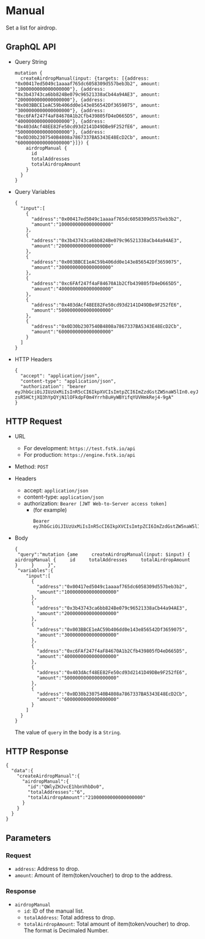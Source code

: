 
# Manual
Set a list for airdrop.

## GraphQL API

- Query String
  ```
  mutation {
    createAirdropManual(input: {targets: [{address: "0x00417ed5049c1aaaaf765dc6058309d557beb3b2", amount: "1000000000000000000"}, {address: "0x3b43743ca6bb824Be079c96521338aCb44a94AE3", amount: "2000000000000000000"}, {address: "0x003BBCE1eAC59b406dd0e143e856542Df3659075", amount: "3000000000000000000"}, {address: "0xc6FAf247f4aF84670A1b2Cfb439805fD4eD665D5", amount: "4000000000000000000"}, {address: "0x403dAcf48EE82Fe50cd93d2141D49DBe9F252fE6", amount: "5000000000000000000"}, {address: "0x0D30b2307540B4808a7867337BA5343E48EcD2Cb", amount: "6000000000000000000"}]}) {
      airdropManual {
        id
        totalAddresses
        totalAirdropAmount
      }
    }
  }
  ```
- Query Variables

  ```
  {  
    "input":[  
      {  
        "address":"0x00417ed5049c1aaaaf765dc6058309d557beb3b2",
        "amount":"1000000000000000000"
      },
      {  
        "address":"0x3b43743ca6bb824Be079c96521338aCb44a94AE3",
        "amount":"2000000000000000000"
      },
      {  
        "address":"0x003BBCE1eAC59b406dd0e143e856542Df3659075",
        "amount":"3000000000000000000"
      },
      {  
        "address":"0xc6FAf247f4aF84670A1b2Cfb439805fD4eD665D5",
        "amount":"4000000000000000000"
      },
      {  
        "address":"0x403dAcf48EE82Fe50cd93d2141D49DBe9F252fE6",
        "amount":"5000000000000000000"
      },
      {  
        "address":"0x0D30b2307540B4808a7867337BA5343E48EcD2Cb",
        "amount":"6000000000000000000"
      }
    ]
  }
  ```
- HTTP Headers 
  ```
  {
    "accept": "application/json",
    "content-type": "application/json",
    "authorization": "bearer eyJhbGciOiJIUzUxMiIsInR5cCI6IkpXVCIsImtpZCI6ImZzdGstZW5naW5lIn0.eyJ1aWQiOiLDr1xiw73Ch8KDSFx1MDAxMcOowo5awrvCqsOAXHUwMDAywrwmIiwiaWF0IjoxNTM4NTYyODAyLCJleHAiOjE1Mzg2NDkyMDIsImF1ZCI6InVybjpmc3RrOmVuZ2luZSIsImlzcyI6InVybjpmc3RrOmVuZ2luZSIsInN1YiI6InVybjpmc3RrOmVuZ2luZTphY2Nlc3NfdG9rZW4ifQ.sGfxYe16aRx_vmvzlRps_gcyTeQD-zsR5HCtjXQ3hYpQYjN1lOFkdpF0m4Yrrh8uHyWBYifqYUVHmkRej4-9gA"
  }
  ```
## HTTP Request

- URL
  - For development: `https://test.fstk.io/api`
  - For production: `https://engine.fstk.io/api`

- Method: `POST`

- Headers
  - accept: `application/json`
  - content-type: `application/json` 
  - authorization: `Bearer [JWT Web-to-Server access token]`
    - (for example)
      ```
      Bearer eyJhbGciOiJIUzUxMiIsInR5cCI6IkpXVCIsImtpZCI6ImZzdGstZW5naW5lIn0.eyJ1aWQiOiLDr1xiw73Ch8KDSFx1MDAxMcOowo5awrvCqsOAXHUwMDAywrwmIiwiaWF0IjoxNTM4NzA5MDM2LCJleHAiOjE1Mzg3OTU0MzYsImF1ZCI6InVybjpmc3RrOmVuZ2luZSIsImlzcyI6InVybjpmc3RrOmVuZ2luZSIsInN1YiI6InVybjpmc3RrOmVuZ2luZTphY2Nlc3NfdG9rZW4ifQ.msJZ61FHIkKtjUpDs4sx1Kk1rb9vdhus3ntUDj6rHNmsygiHTgOEMQFJMtVqtWqkNgrtRgGpngq8Rf47xTT53g
      ```

- Body
  ``` 
  {  
   "query":"mutation {ame     createAirdropManual(input: $input) {     airdropManual {     id     totalAddresses     totalAirdropAmount     }     }     }",
   "variables":{  
      "input":[  
        {  
          "address":"0x00417ed5049c1aaaaf765dc6058309d557beb3b2",
          "amount":"1000000000000000000"
        },
        {  
          "address":"0x3b43743ca6bb824Be079c96521338aCb44a94AE3",
          "amount":"2000000000000000000"
        },
        {  
          "address":"0x003BBCE1eAC59b406dd0e143e856542Df3659075",
          "amount":"3000000000000000000"
        },
        {  
          "address":"0xc6FAf247f4aF84670A1b2Cfb439805fD4eD665D5",
          "amount":"4000000000000000000"
        },
        {  
          "address":"0x403dAcf48EE82Fe50cd93d2141D49DBe9F252fE6",
          "amount":"5000000000000000000"
        },
        {  
          "address":"0x0D30b2307540B4808a7867337BA5343E48EcD2Cb",
          "amount":"6000000000000000000"
        }
      ]
    }
  }
  ```

  The value of `query` in the body is a `String`. 
  

## HTTP Response
```
{  
  "data":{  
    "createAirdropManual":{  
      "airdropManual":{  
        "id":"QWlyZHJvcE1hbnVhbDo0",
        "totalAddresses":"6",
        "totalAirdropAmount":"21000000000000000000"
      }
    }
  }
}
```

## Parameters
### Request 
  - `address`: Address to drop.
  - `amount`: Amount of item(token/voucher) to drop to the address.

### Response
  - `airdropManual`
    - `id`: ID of the manual list.
    - `totalAddress`: Total address to drop.
    - `totalAirdropAmount`: Total amount of item(token/voucher) to drop. The format is Decimaled Number.